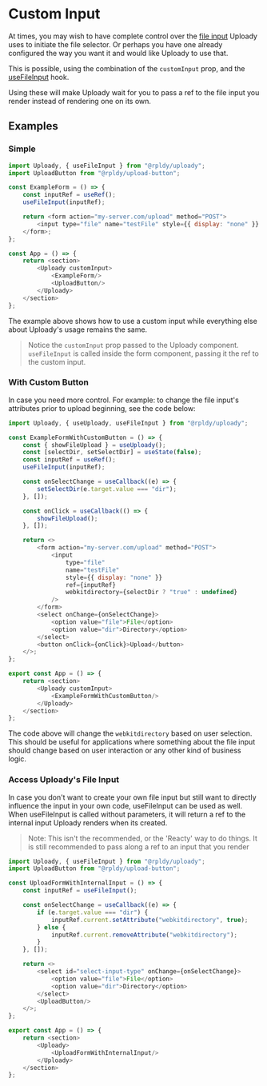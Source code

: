 # Custom Input

At times, you may wish to have complete control over the [file input](https://developer.mozilla.org/en-US/docs/Web/HTML/Element/input/file) Uploady uses to initiate the file selector.
Or perhaps you have one already configured the way you want it and would like Uploady to use that.

This is possible, using the combination of the `customInput` prop, and the [useFileInput](https://github.com/rpldy/react-uploady/tree/master/packages/ui/uploady#useFileInput) hook.

Using these will make Uploady wait for you to pass a ref to the file input you render instead of rendering one on its own.

## Examples

### Simple 

```javascript
import Uploady, { useFileInput } from "@rpldy/uploady";
import UploadButton from "@rpldy/upload-button";

const ExampleForm = () => {
    const inputRef = useRef();
    useFileInput(inputRef);

    return <form action="my-server.com/upload" method="POST">
        <input type="file" name="testFile" style={{ display: "none" }} ref={inputRef}/>
    </form>;
};

const App = () => {
    return <section>
        <Uploady customInput>
            <ExampleForm/>
            <UploadButton/>
        </Uploady>
    </section>
};
```

The example above shows how to use a custom input while everything else about Uploady's usage remains the same.

> Notice the `customInput` prop passed to the Uploady component.
> `useFileInput` is called inside the form component, passing it the ref to the custom input.

### With Custom Button

In case you need more control. For example: to change the file input's attributes prior to upload beginning, see the code below:

```javascript
import Uploady, { useUploady, useFileInput } from "@rpldy/uploady";

const ExampleFormWithCustomButton = () => {
    const { showFileUpload } = useUploady();
    const [selectDir, setSelectDir] = useState(false);
    const inputRef = useRef();
    useFileInput(inputRef);

    const onSelectChange = useCallback((e) => {
        setSelectDir(e.target.value === "dir");
    }, []);

    const onClick = useCallback(() => {
        showFileUpload();
    }, []);

    return <>
        <form action="my-server.com/upload" method="POST">
            <input
                type="file"
                name="testFile"
                style={{ display: "none" }}
                ref={inputRef}
                webkitdirectory={selectDir ? "true" : undefined}
            />
        </form>
        <select onChange={onSelectChange}>
            <option value="file">File</option>
            <option value="dir">Directory</option>
        </select>
        <button onClick={onClick}>Upload</button>
    </>;
};

export const App = () => {
    return <section>
        <Uploady customInput>
            <ExampleFormWithCustomButton/>
        </Uploady>
    </section>
};
```

The code above will change the `webkitdirectory` based on user selection. 
This should be useful for applications where something about the file input should change based on user interaction or any other kind of business logic.  

### Access Uploady's File Input

In case you don't want to create your own file input but still want to directly influence the input in your own code, useFileInput can be used as well.
When useFileInput is called without parameters, it will return a ref to the internal input Uploady renders when its created.

> Note: This isn't the recommended, or the 'Reacty' way to do things. It is still recommended to pass along a ref to an input that you render

```javascript
import Uploady, { useFileInput } from "@rpldy/uploady";
import UploadButton from "@rpldy/upload-button";

const UploadFormWithInternalInput = () => {
    const inputRef = useFileInput();

    const onSelectChange = useCallback((e) => {
        if (e.target.value === "dir") {
            inputRef.current.setAttribute("webkitdirectory", true);
        } else {
            inputRef.current.removeAttribute("webkitdirectory");
        }
    }, []);

    return <>
        <select id="select-input-type" onChange={onSelectChange}>
            <option value="file">File</option>
            <option value="dir">Directory</option>
        </select>
        <UploadButton/>
    </>;
};

export const App = () => {
    return <section>
        <Uploady>
            <UploadFormWithInternalInput/>
        </Uploady>
    </section>
};
```